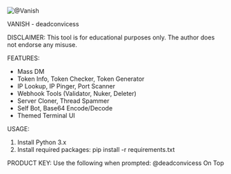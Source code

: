 ![@Vanish](https://github.com/user-attachments/assets/389f0364-ad76-4996-b9b7-94658c795ac2)


VANISH - deadconvicess

DISCLAIMER:
This tool is for educational purposes only. The author does not endorse any misuse.

FEATURES:
- Mass DM
- Token Info, Token Checker, Token Generator
- IP Lookup, IP Pinger, Port Scanner
- Webhook Tools (Validator, Nuker, Deleter)
- Server Cloner, Thread Spammer
- Self Bot, Base64 Encode/Decode
- Themed Terminal UI

USAGE:
1. Install Python 3.x
2. Install required packages:
pip install -r requirements.txt

PRODUCT KEY:
Use the following when prompted:
@deadconvicess On Top








